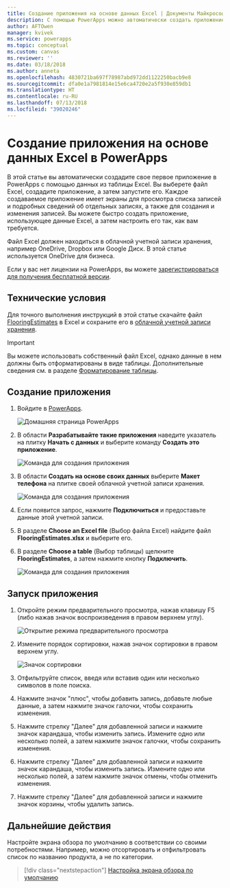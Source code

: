 ```yaml
---
title: Создание приложения на основе данных Excel | Документы Майкрософт
description: С помощью PowerApps можно автоматически создать приложение на основе файла Excel, хранящегося в облачной учетной записи хранения
author: AFTOwen
manager: kvivek
ms.service: powerapps
ms.topic: conceptual
ms.custom: canvas
ms.reviewer: ''
ms.date: 03/18/2018
ms.author: anneta
ms.openlocfilehash: 4830721ba697f78987abd972dd1122250bacb9e8
ms.sourcegitcommit: dfa0e1a7981814e15e6ca4720e2a5f930e859db1
ms.translationtype: HT
ms.contentlocale: ru-RU
ms.lasthandoff: 07/13/2018
ms.locfileid: "39020246"
---
```

# <a name="generate-an-app-from-excel-in-powerapps"></a>Создание приложения на основе данных Excel в PowerApps
В этой статье вы автоматически создадите свое первое приложение в PowerApps с помощью данных из таблицы Excel. Вы выберете файл Excel, создадите приложение, а затем запустите его. Каждое создаваемое приложение имеет экраны для просмотра списка записей и подробных сведений об отдельных записях, а также для создания и изменения записей. Вы можете быстро создать приложение, использующее данные Excel, а затем настроить его так, как вам требуется. 

Файл Excel должен находиться в облачной учетной записи хранения, например OneDrive, Dropbox или Google Диск. В этой статье используется OneDrive для бизнеса.

Если у вас нет лицензии на PowerApps, вы можете [зарегистрироваться для получения бесплатной версии](../signup-for-powerapps.md).

## <a name="prerequisites"></a>Технические условия ##
Для точного выполнения инструкций в этой статье скачайте файл [FlooringEstimates](https://az787822.vo.msecnd.net/documentation/get-started-from-data/FlooringEstimates.xlsx) в Excel и сохраните его в [облачной учетной записи хранения](connections/cloud-storage-blob-connections.md).

> [!IMPORTANT]
> Вы можете использовать собственный файл Excel, однако данные в нем должны быть отформатированы в виде таблицы. Дополнительные сведения см. в разделе [Форматирование таблицы](how-to-excel-tips.md). 

## <a name="generate-the-app"></a>Создание приложения
1. Войдите в [PowerApps](https://web.powerapps.com).

    ![Домашняя страница PowerApps](./media/get-started-create-from-data/sign-in.png)

1. В области **Разрабатывайте такие приложения** наведите указатель на плитку **Начать с данных** и выберите команду **Создать это приложение**.

    ![Команда для создания приложения](./media/get-started-create-from-data/make-this-app.png)

1. В области **Создать на основе своих данных** выберите **Макет телефона** на плитке своей облачной учетной записи хранения.

    ![Команда для создания приложения](./media/get-started-create-from-data/odfb-tile.png)

1. Если появится запрос, нажмите **Подключиться** и предоставьте данные этой учетной записи.

1. В разделе **Choose an Excel file** (Выбор файла Excel) найдите файл **FlooringEstimates.xlsx** и выберите его. 

1. В разделе **Choose a table** (Выбор таблицы) щелкните **FlooringEstimates**, а затем нажмите кнопку **Подключить**.

    ![Команда для создания приложения](./media/get-started-create-from-data/choose-table.png)

## <a name="run-the-app"></a>Запуск приложения
1. Откройте режим предварительного просмотра, нажав клавишу F5 (либо нажав значок воспроизведения в правом верхнем углу).

    ![Открытие режима предварительного просмотра](./media/get-started-create-from-data/open-preview.png)

1. Измените порядок сортировки, нажав значок сортировки в правом верхнем углу.

    ![Значок сортировки](./media/get-started-create-from-data/sort-icon.png)

1. Отфильтруйте список, введя или вставив один или несколько символов в поле поиска.

1. Нажмите значок "плюс", чтобы добавить запись, добавьте любые данные, а затем нажмите значок галочки, чтобы сохранить изменения.

1. Нажмите стрелку "Далее" для добавленной записи и нажмите значок карандаша, чтобы изменить запись. Измените одно или несколько полей, а затем нажмите значок галочки, чтобы сохранить изменения.

1. Нажмите стрелку "Далее" для добавленной записи и нажмите значок карандаша, чтобы изменить запись. Измените одно или несколько полей, а затем нажмите значок отмены, чтобы отменить изменения.

1. Нажмите стрелку "Далее" для добавленной записи и нажмите значок корзины, чтобы удалить запись.

## <a name="next-steps"></a>Дальнейшие действия
Настройте экрана обзора по умолчанию в соответствии со своими потребностями. Например, можно отсортировать и отфильтровать список по названию продукта, а не по категории.

> [!div class="nextstepaction"]
> [Настройка экрана обзора по умолчанию](customize-layout-sharepoint.md)